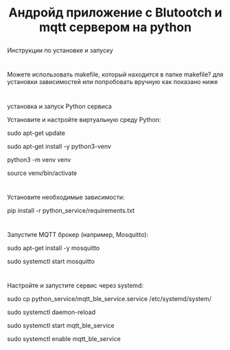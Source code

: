# <p align="center"> Андройд приложение с Blutootch и mqtt сервером на python </p>

Инструкции по установке и запуску

#
Можете использовать makefile, который находится в папке makefile? для установки зависимостей или попробовать вручную как показано ниже

#

установка и запуск Python сервиса

Установите и настройте виртуальную среду Python:

sudo apt-get update

sudo apt-get install -y python3-venv

python3 -m venv venv

source venv/bin/activate


#

Установите необходимые зависимости:

pip install -r python_service/requirements.txt


#


Запустите MQTT брокер (например, Mosquitto):

sudo apt-get install -y mosquitto

sudo systemctl start mosquitto



#

Настройте и запустите сервис через systemd:

sudo cp python_service/mqtt_ble_service.service /etc/systemd/system/

sudo systemctl daemon-reload

sudo systemctl start mqtt_ble_service

sudo systemctl enable mqtt_ble_service

